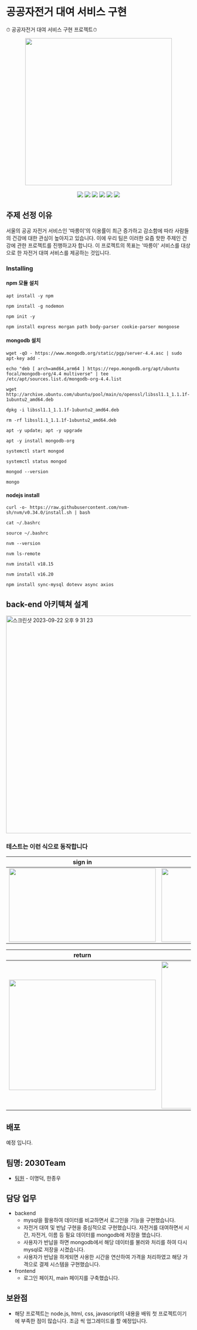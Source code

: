# 공공자전거 대여 서비스 구현
⏱ 공공자전거 대여 서비스 구현 프로젝트⏱
<br>

<p align="center">
<img width="400px" src="https://github.com/LeeMyungdeok/bike-rental-project/assets/115915362/8a87e8d2-42c2-4415-9613-8fcdd53744d2">
<br><br>
<img src= "https://img.shields.io/badge/Javascript-F7DF1E?style=flat-square&logo=JavaScript&logoColor=white" />
<img src= "https://img.shields.io/badge/nodedotjs-339933?style=flat-square&logo=nodedotjs&logoColor=white" />
<img src= "https://img.shields.io/badge/mysql-4479A1?style=flat-square&logo=mysql&logoColor=white" />
<img src= "https://img.shields.io/badge/mongodb-47A248?style=flat-square&logo=mongodb&logoColor=white" />
<img src= "https://img.shields.io/badge/CSS3-1572B6?style=flat-square&logo=CSS3&logoColor=white" />
<img src= "https://img.shields.io/badge/inux-FCC624?style=flat-square&logo=linux&logoColor=white" />

<br>
</p>

## 주제 선정 이유

서울의 공공 자전거 서비스인 '따릉이'의 이용률이 최근 증가하고 감소함에 따라 사람들의 건강에 대한 관심이 높아지고 있습니다. 이에 우리 팀은 이러한 요즘 핫한 주제인 건강에 관한 프로젝트를 진행하고자 합니다. 이 프로젝트의 목표는 '따릉이' 서비스를 대상으로 한 자전거 대여 서비스를 제공하는 것입니다.

### Installing

#### npm 모듈 설치 

```
apt install -y npm
```
```
npm install -g nodemon
```
```
npm init -y
```
```
npm install express morgan path body-parser cookie-parser mongoose
```
#### mongodb 설치

```
wget -qO - https://www.mongodb.org/static/pgp/server-4.4.asc | sudo apt-key add -
```
```
echo "deb [ arch=amd64,arm64 ] https://repo.mongodb.org/apt/ubuntu focal/mongodb-org/4.4 multiverse" | tee /etc/apt/sources.list.d/mongodb-org-4.4.list
```
```
wget http://archive.ubuntu.com/ubuntu/pool/main/o/openssl/libssl1.1_1.1.1f-1ubuntu2_amd64.deb
```
```
dpkg -i libssl1.1_1.1.1f-1ubuntu2_amd64.deb
```
```
rm -rf libssl1.1_1.1.1f-1ubuntu2_amd64.deb
```
```
apt -y update; apt -y upgrade
```
```
apt -y install mongodb-org
```
```
systemctl start mongod
```
```
systemctl status mongod
```
```
mongod --version
```
```
mongo
```
#### nodejs install

```
curl -o- https://raw.githubusercontent.com/nvm-sh/nvm/v0.34.0/install.sh | bash
```
```
cat ~/.bashrc
```
```
source ~/.bashrc
```
```
nvm --version
```
```
nvm ls-remote
```
```
nvm install v18.15
```
```
nvm install v16.20
```
```
npm install sync-mysql dotevv async axios
```

## back-end 아키텍쳐 설계

<img width="592" alt="스크린샷 2023-09-22 오후 9 31 23" src="https://github.com/LeeMyungdeok/bike-rental-project/assets/115915362/4ac3590d-024c-4318-8427-0a00966efda1">

### 테스트는 이런 식으로 동작합니다
|                sign in              |                sign up               |
| :----------------------------------: | :----------------------------------: | 
| <img src='https://github.com/LeeMyungdeok/bike-rental-project/assets/115915362/d9b8fd6f-920d-4086-81b4-28481e60e383' width='400px' height='200px'>                                | <img src='https://github.com/LeeMyungdeok/bike-rental-project/assets/115915362/6f8f1f67-5432-4956-a45a-778daa9e633c' width='400px'  height='200px'>                                 |

|                return              |                rental               |
| :----------------------------------: | :----------------------------------: |
| <img src='https://github.com/LeeMyungdeok/bike-rental-project/assets/115915362/ffe5dd42-a87b-46f1-98b3-d673b25a15a4' width='400px' height='300px'>                                 | <img src='https://github.com/LeeMyungdeok/bike-rental-project/assets/115915362/d191e793-e651-4951-bdf1-7bbe480dac17' width='400px' height='400px'>                                 |







## 배포

예정 입니다.

## 팀명: 2030Team

* [팀원](링크) - 이명덕, 한종우

## 담당 업무

- backend
  - mysql을 활용하여 데이터를 비교하면서 로그인을 기능을 구현했습니다.
  - 자전거 대여 및 반납 구현을 중심적으로 구현했습니다. 자전거를 대여하면서 시간, 자전거, 이름 등 필요 데이터를 mongodb에 저장을 했습니다.
  - 사용자가 반납을 하면 mongodb에서 해당 데이터를 불러와 처리를 하여 다시 mysql로 저장을 시켰습니다.
  - 사용자가 반납을 하게되면 사용한 시간을 연산하여 가격을 처리하였고 해당 가격으로 결제 시스템을 구현했습니다.
- frontend
  - 로그인 페이지, main 페이지를 구축했습니다.
 
## 보완점

* 해당 프로젝트는 node.js, html, css, javascript의 내용을 배워 첫 프로젝트이기에 부족한 점이 많습니다. 조금 씩 업그레이드를 할 예정입니다.
